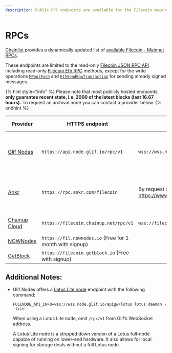 ```yaml
---
description: Public RPC endpoints are available for the Filecoin mainnet.
---
```


# RPCs

[Chainlist](https://chainlist.org/?search=filecoin&testnets=true) provides a dynamically updated list of [available Filecoin - Mainnet RPCs](https://chainlist.org/?search=filecoin&testnets=false).

These endpoints are limited to the read-only [Filecoin JSON RPC API](../../reference/json-rpc/) including read-only [Filecoin Eth RPC](../../reference/json-rpc/eth.md) methods, except for the write operations [`MPoolPush`](../../reference/json-rpc/mpool.md#mpoolpush) and [`EthSendRawTransaction`](../../reference/json-rpc/eth.md#ethsendrawtransaction) for sending already signed messages.

{% hint style="info" %} Please note that most publicly hosted endpoints <strong>only guarantee recent state, i.e. 2000 of the latest blocks (last 16.67 hours).</strong> To request an archival node you can contact a provider below. {% endhint %}

Provider | HTTPS endpoint | WSS endpoint | Docs | API Support
-- | -- | -- | -- | --
[Glif Nodes](https://api.node.glif.io/) | `https://api.node.glif.io/rpc/v1` | `wss://wss.node.glif.io/apigw/lotus/rpc/v1` | [Glif Nodes - Docs](https://api.node.glif.io/) | All Filecoin and Eth JSON RPC methods including MPoolPush
[Ankr](https://ankr.com/) | `https://rpc.ankr.com/filecoin` | By request at: https://www.ankr.com/rpc/filecoin | [Ankr Docs - Filecoin](https://www.ankr.com/docs/rpc-service/chains/chains-list/#filecoin) | All Filecoin and Eth JSON RPC methods including MPoolPush
[Chainup Cloud](https://cloud.chainup.com/) | `https://filecoin.chainup.net/rpc/v1` | `wss://filecoin.chainup.net/rpc/v1` | [Chainup Cloud Docs - Filecoin](https://docs.chainupcloud.com/blockchain-api/filecoin/public-apis) |  
[NOWNodes](https://nownodes.io/) | `https://fil.nownodes.io` (Free for 1 month with signup) |   | [NOWNodes - Docs](https://documenter.getpostman.com/view/13630829/TVmFkLwy) |  
[GetBlock](https://getblock.io/nodes/fil) | `https://filecoin.getblock.io` (Free with signup) |   | [GetBlock - Docs](https://getblock.io/docs/getblock-explorer/get-started/) |  

## Additional Notes:

*  Glif Nodes offers a [Lotus Lite node](https://docs.filecoin.io/nodes/lite-nodes/spin-up-a-lite-node) endpoint with the following command:

    ```shell
    FULLNODE_API_INFO=wss://wss.node.glif.io/apigw/lotus lotus daemon --lite
    ```

    When using a Lotus Lite node, omit `/rpc/v1` from Glif’s WebSocket address.
    
    A Lotus Lite node is a stripped down version of a Lotus full-node capable of running on lower-end hardware. It also allows for local signing for storage deals without a full Lotus node.


